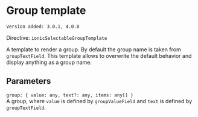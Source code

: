 # Group template

`Version added: 3.0.1, 4.0.0`

Directive: `ionicSelectableGroupTemplate`

A template to render a group. By default the group name is taken from `groupTextField`. This template allows to overwrite the default behavior and display anything as a group name.

## Parameters

`group: { value: any, text?: any, items: any[] }`  
A group, where `value` is defined by `groupValueField` and `text` is defined by `groupTextField`.
